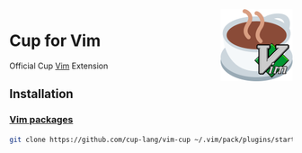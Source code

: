 <img src="https://raw.githubusercontent.com/cup-lang/branding/main/extensions/VimCup.png" width="128" align="right">

# Cup for Vim
Official Cup [Vim](https://www.vim.org) Extension

## Installation

### [Vim packages](http://vimhelp.org/repeat.txt.html#packages)

```sh
git clone https://github.com/cup-lang/vim-cup ~/.vim/pack/plugins/start/vim-cup
```
